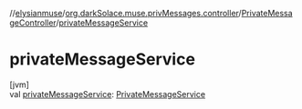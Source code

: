 //[elysianmuse](../../../index.md)/[org.darkSolace.muse.privMessages.controller](../index.md)/[PrivateMessageController](index.md)/[privateMessageService](private-message-service.md)

# privateMessageService

[jvm]\
val [privateMessageService](private-message-service.md): [PrivateMessageService](../../org.darkSolace.muse.privMessages.service/-private-message-service/index.md)
